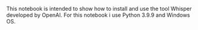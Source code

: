 This notebook is intended to show how to install and use the tool Whisper developed by OpenAI. For this notebook i use Python 3.9.9 and Windows OS.
